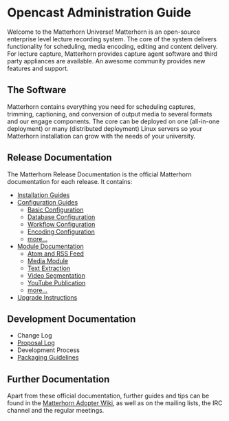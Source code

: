 Opencast Administration Guide
=============================

Welcome to the Matterhorn Universe! Matterhorn is an open-source enterprise
level lecture recording system. The core of the system delivers functionality
for scheduling, media encoding, editing and content delivery. For lecture
capture, Matterhorn provides capture agent software and third party appliances
are available. An awesome community provides new features and support.


The Software
------------

Matterhorn contains everything you need for scheduling captures, trimming,
captioning, and conversion of output media to several formats and our engage
components.  The core can be deployed on one (all-in-one deployment) or many
(distributed deployment) Linux servers so your Matterhorn installation can grow
with the needs of your university.


Release Documentation
---------------------

The Matterhorn Release Documentation is the official Matterhorn documentation
for each release. It contains:

 - [Installation Guides](installation/index.md)
 - [Configuration Guides](configuration/index.md)
    - [Basic Configuration](configuration/basic.md)
    - [Database Configuration](configuration/database.md)
    - [Workflow Configuration](configuration/workflow.md)
    - [Encoding Configuration](configuration/encoding.md)
    - [more...](configuration)
 - [Module Documentation](modules/index.md)
    - [Atom and RSS Feed](atomrss.md)
    - [Media Module](mediamodule.configuration.md)
    - [Text Extraction](textextraction.md)
    - [Video Segmentation](videosegmentation.md)
    - [YouTube Publication](youtubepublication.md)
    - [more...](modules/index.md)
 - [Upgrade Instructions](upgrade/index.md)

Development Documentation
-------------------------

 - Change Log
 - [Proposal Log](development/proposal-log.md)
 - Development Process
 - [Packaging Guidelines](development/packaging.md)


Further Documentation
---------------------

Apart from these official documentation, further guides and tips can be found
in the [Matterhorn Adopter Wiki](https://opencast.jira.com/wiki), as well as on
the mailing lists, the IRC channel and the regular meetings.
